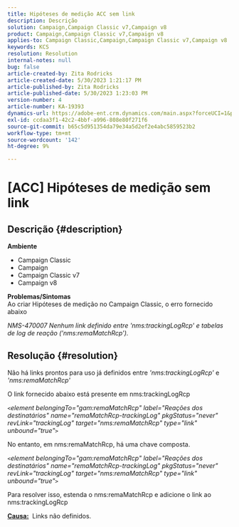 ```yaml
---
title: Hipóteses de medição ACC sem link
description: Descrição
solution: Campaign,Campaign Classic v7,Campaign v8
product: Campaign,Campaign Classic v7,Campaign v8
applies-to: Campaign Classic,Campaign,Campaign Classic v7,Campaign v8
keywords: KCS
resolution: Resolution
internal-notes: null
bug: false
article-created-by: Zita Rodricks
article-created-date: 5/30/2023 1:21:17 PM
article-published-by: Zita Rodricks
article-published-date: 5/30/2023 1:23:03 PM
version-number: 4
article-number: KA-19393
dynamics-url: https://adobe-ent.crm.dynamics.com/main.aspx?forceUCI=1&pagetype=entityrecord&etn=knowledgearticle&id=17b060d9-ecfe-ed11-8f6e-6045bd0063aa
exl-id: ccdaa3f1-42c2-4bbf-a996-808e80f271f6
source-git-commit: b65c5d951354da79e34a5d2ef2e4abc5859523b2
workflow-type: tm+mt
source-wordcount: '142'
ht-degree: 9%

---
```


# [ACC] Hipóteses de medição sem link

## Descrição {#description}

<b>Ambiente</b>
- Campaign Classic
- Campaign
- Campaign Classic v7
- Campaign v8

<b>Problemas/Sintomas</b><br>Ao criar Hipóteses de medição no Campaign Classic, o erro fornecido abaixo

*NMS-470007 Nenhum link definido entre &#39;nms:trackingLogRcp&#39; e tabelas de log de reação (&#39;nms:remaMatchRcp&#39;).*

## Resolução {#resolution}


Não há links prontos para uso já definidos entre *&#39;nms:trackingLogRcp&#39;* e *&#39;nms:remaMatchRcp&#39;*

O link fornecido abaixo está presente em nms:trackingLogRcp

*`<`element belongingTo=&quot;gam:remaMatchRcp&quot; label=&quot;Reações dos destinatários&quot; name=&quot;remaMatchRcp-trackingLog&quot; pkgStatus=&quot;never&quot; revLink=&quot;trackingLog&quot; target=&quot;nms:remaMatchRcp&quot; type=&quot;link&quot; unbound=&quot;true&quot;`>`*

No entanto, em nms:remaMatchRcp, há uma chave composta.

*`<`element belongingTo=&quot;gam:remaMatchRcp&quot; label=&quot;Reações dos destinatários&quot; name=&quot;remaMatchRcp-trackingLog&quot; pkgStatus=&quot;never&quot; revLink=&quot;trackingLog&quot; target=&quot;nms:remaMatchRcp&quot; type=&quot;link&quot; unbound=&quot;true&quot;`>`*

Para resolver isso, estenda o nms:remaMatchRcp e adicione o link ao nms:trackingLogRcp



<b><u>Causa:</u></b>  Links não definidos.
